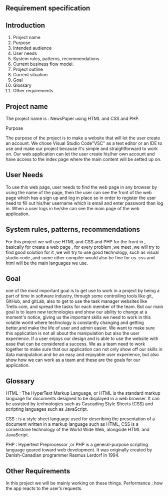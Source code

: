 ## Requirement specification
## **Introduction**

1. Project name
2. Purpose
3. Intended audience
4. User needs
5. System rules, patterns, recommendations.
6. Current business flow model.
7. Project outline
8. Current situation
9. Goal
10. Glossary
11. Other requirements

## Project name
The project name is : NewsPaper using HTML and CSS and PHP.

Purpose

The purpose of the project is to make a website that will let the user create an account.
We chose Visual Studio Code"VSC" as a text editor or an IDE to use and make our project because it's simple and straightforward to work on. 
Our web application can let the user create his/her own account and have access to the index page where the main content will be setted up on.


## User Needs
To use this web page, user needs to find the web page in any browser by using the name of the page, then the user can see the front of the web page which has a sign up and log in place so in order to register the user need to fill out his/her username which is email and enter password than log in. When a user logs in he/she can see the main page of the web application.

## System rules, patterns, recommendations

For this project we will use HTML and CSS and PHP for the front in , basically for create a web page , for every problem ,we meet ,we will try to find good solution for it ,we will try to use good technology, such as visual studio code ,and some other compiler would also be fine for us. css and html will be the main languages we use.

## Goal

one of the most important goal is to get use to work in a project by being a part of time in software industry, through some controlling tools like git, GitHub, and gitLab, also to get to use the task manager websites like Trello.com, and spread the tasks for each member of the team.
But our main goal is to learn new technologies and show our ability to change at a moment's notice, giving us the important skills we need to work in this volatile world where technology is constantly changing and getting better,and make the life of user and admin easier.
We want to make sure this application is not all about the manipulation but also the user experience. If a user enjoys our design and is able to use the website with ease that can be considered a success.
We as a team need to work together to make sure that our application can not only show off our skills in data manipulation and be an easy and enjoyable user experience, but also show how we can work as a team and these are the goals for our application.


## Glossary

HTML : The HyperText Markup Language, or HTML is the standard markup language for documents designed to be displayed in a web browser. It can be assisted by technologies such as Cascading Style Sheets (CSS) and scripting languages such as JavaScript.

CSS : is a style sheet language used for describing the presentation of a document written in a markup language such as HTML, CSS is a cornerstone technology of the World Wide Web, alongside HTML and JavaScript.

PHP : Hypertext Preprocessor ,or PHP is a general-purpose scripting language geared toward web development. It was originally created by Danish-Canadian programmer Rasmus Lerdorf in 1994.

## Other Requirements
   In this project we will be mainly working on these things.
   Performance : how the app reacts to the user’s requests.



